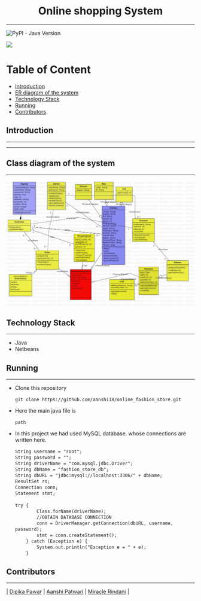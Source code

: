 <h1 align = "center">
    Online shopping System
</h1>

---

<img alt="PyPI - Java Version" src="https://img.shields.io/badge/python%20-green"> 

<p>
<img src = "OSS.PNG">
</p>

<h1>Table of Content</h1>

- [Introduction](#introduction)
- [ER diagram of the system](#er-diagram-of-the-system)
- [Technology Stack](#technology-stack)
- [Running](#installations-and-running)
- [Contributors](#contributors)



## Introduction

---


---

## Class diagram of the system
---
<img src = "class diagram.jpg">

## Technology Stack

---

- Java
- Netbeans

## Running

---

- Clone this repository

  ```
  git clone https://github.com/aanshi18/online_fashion_store.git
  ```
 
- Here the main java file is 
  ```
  path
  ```
- In this project we had used MySQL database. whose connections are written here.
    ```
    String username = "root";
    String password = "";
    String driverName = "com.mysql.jdbc.Driver";
    String dbName = "fashion_store_db";
    String dbURL = "jdbc:mysql://localhost:3306/" + dbName;
    ResultSet rs;
    Connection conn;
    Statement stmt;
    
    try {
            Class.forName(driverName);
            //OBTAIN DATABASE CONNECTION
            conn = DriverManager.getConnection(dbURL, username, password);
            stmt = conn.createStatement();
        } catch (Exception e) {
            System.out.println("Exception e = " + e);
        }
    ```




## Contributors

---

| [Dipika Pawar](https://github.com/DipikaPawar12)                                                                                                            | [Aanshi Patwari](https://github.com/aanshi18)                                                                                                            | [Miracle Rindani](https://github.com/mrindani)                                                                                                |
